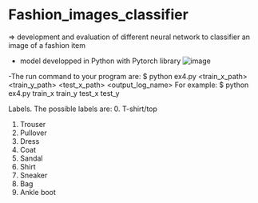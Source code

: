 # Fashion_images_classifier
=> development and evaluation of different neural network to classifier an image of a fashion item

- model developped in Python with Pytorch library
![image](https://user-images.githubusercontent.com/70845526/193638952-59ca8ef4-d7d6-4e89-98d3-8c8daeaeebff.png)

-The run command to your program are:
$ python ex4.py <train_x_path> <train_y_path> <test_x_path> <output_log_name>
For example:
$ python ex4.py train_x train_y test_x test_y


Labels. The possible labels are:
0. T-shirt/top
1. Trouser
2. Pullover
3. Dress
4. Coat
5. Sandal
6. Shirt
7. Sneaker
8. Bag
9. Ankle boot
